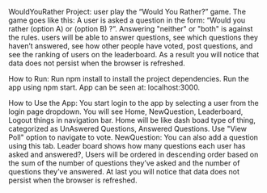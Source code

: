 WouldYouRather Project:
user play the “Would You Rather?” game. The game goes like this: A user is asked a question in the form: “Would you rather (option A) or (option B) ?”. 
Answering "neither" or "both" is against the rules. users will be able to answer questions, see which questions they haven’t answered, 
see how other people have voted, post questions, and see the ranking of users on the leaderboard. 
As a result you will notice that data does not persist when the browser is refreshed.


How to Run:
Run npm install to install the project dependencies.
Run the app using npm start.
App can be seen at: localhost:3000.


How to Use the App:
You start login to the app by selecting a user from the login page dropdown. You will see Home, NewQuestion, Leaderboard, Logout things in navigation bar.
Home will be like dash boad type of thing, categorized as UnAswered Questions, Answered Questions. Use "View Poll" option to navigate to vote. 
NewQuestion: You can also add a question using this tab. Leader board shows how many questions each user has asked and answered?,
Users will be ordered in descending order based on the sum of the number of questions they’ve asked and the number of questions they’ve answered.
At last you will notice that data does not persist when the browser is refreshed.